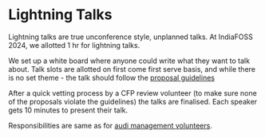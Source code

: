 # Lightning Talks

Lightning talks are true unconference style, unplanned talks. At IndiaFOSS 2024, we allotted 1 hr for lightning talks.

We set up a white board where anyone could write what they want to talk about. Talk slots are allotted on first come first serve basis, and while there is no set theme - the talk should follow the [proposal guidelines](https://forum.fossunited.org/t/talk-proposal-guidelines-for-a-foss-conference-meetup/1923)

After a quick vetting process by a CFP review volunteer (to make sure none of the proposals violate the guidelines) the talks are finalised. Each speaker gets 10 minutes to present their talk.

Responsibilities are same as for [audi management volunteers](./audi-management.md).